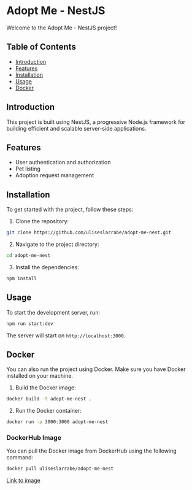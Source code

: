 # Adopt Me - NestJS

Welcome to the Adopt Me - NestJS project!

## Table of Contents

- [Introduction](#introduction)
- [Features](#features)
- [Installation](#installation)
- [Usage](#usage)
- [Docker](#docker)

## Introduction

This project is built using NestJS, a progressive Node.js framework for building efficient and scalable server-side applications.

## Features

- User authentication and authorization
- Pet listing
- Adoption request management

## Installation

To get started with the project, follow these steps:

1. Clone the repository:

```bash
git clone https://github.com/uliseslarrabe/adopt-me-nest.git
```

2. Navigate to the project directory:

```bash
cd adopt-me-nest
```

3. Install the dependencies:

```bash
npm install
```

## Usage

To start the development server, run:

```bash
npm run start:dev
```

The server will start on `http://localhost:3000`.

## Docker

You can also run the project using Docker. Make sure you have Docker installed on your machine.

1. Build the Docker image:

```bash
docker build -t adopt-me-nest .
```

2. Run the Docker container:

```bash
docker run -p 3000:3000 adopt-me-nest
```

### DockerHub Image

You can pull the Docker image from DockerHub using the following command:

```bash
docker pull uliseslarrabe/adopt-me-nest
```

[Link to image](https://hub.docker.com/r/uliseslarrabe/adopt-me-nest)
